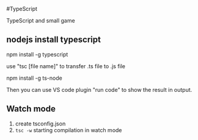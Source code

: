 #TypeScript

TypeScript and small game

## nodejs install typescript
npm install -g typescript

use "tsc [file name]" to transfer .ts file to .js file

npm install -g ts-node

Then you can use VS code plugin "run code" to show the result in output.

## Watch mode

1. create tsconfig.json
2. ```tsc -w``` starting compilation in watch mode

